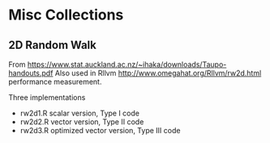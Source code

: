 # Misc Collections

## 2D Random Walk

From https://www.stat.auckland.ac.nz/~ihaka/downloads/Taupo-handouts.pdf
Also used in Rllvm http://www.omegahat.org/Rllvm/rw2d.html performance measurement.

Three implementations
- rw2d1.R scalar version, Type I code
- rw2d2.R vector version, Type II code
- rw2d3.R optimized vector version, Type III code